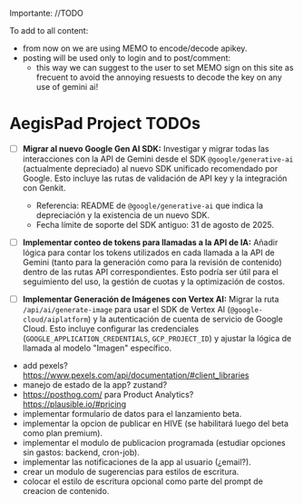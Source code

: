 Importante: //TODO

To add to all content:

- from now on we are using MEMO to encode/decode apikey.
- posting will be used only to login and to post/comment:
  - this way we can suggest to the user to set MEMO sign on this site as frecuent to avoid
    the annoying resuests to decode the key on any use of gemini ai!

# AegisPad Project TODOs

- [ ] **Migrar al nuevo Google Gen AI SDK:** Investigar y migrar todas las interacciones con la API de Gemini desde el SDK `@google/generative-ai` (actualmente depreciado) al nuevo SDK unificado recomendado por Google. Esto incluye las rutas de validación de API key y la integración con Genkit.

  - Referencia: README de `@google/generative-ai` que indica la depreciación y la existencia de un nuevo SDK.
  - Fecha límite de soporte del SDK antiguo: 31 de agosto de 2025.

- [ ] **Implementar conteo de tokens para llamadas a la API de IA:** Añadir lógica para contar los tokens utilizados en cada llamada a la API de Gemini (tanto para la generación como para la revisión de contenido) dentro de las rutas API correspondientes. Esto podría ser útil para el seguimiento del uso, la gestión de cuotas y la optimización de costos.
- [ ] **Implementar Generación de Imágenes con Vertex AI:** Migrar la ruta `/api/ai/generate-image` para usar el SDK de Vertex AI (`@google-cloud/aiplatform`) y la autenticación de cuenta de servicio de Google Cloud. Esto incluye configurar las credenciales (`GOOGLE_APPLICATION_CREDENTIALS`, `GCP_PROJECT_ID`) y ajustar la lógica de llamada al modelo "Imagen" específico.
- add pexels? https://www.pexels.com/api/documentation/#client_libraries
- manejo de estado de la app? zustand?
- https://posthog.com/ para Product Analytics? https://plausible.io/#pricing
- implementar formulario de datos para el lanzamiento beta.
- implementar la opcion de publicar en HIVE (se habilitará luego del beta como plan premium).
- implementar el modulo de publicacion programada (estudiar opciones sin gastos: backend, cron-job).
- implementar las notificaciones de la app al usuario (¿email?).
- crear un modulo de sugerencias para estilos de escritura.
- colocar el estilo de escritura opcional como parte del prompt de creacion de contenido.
